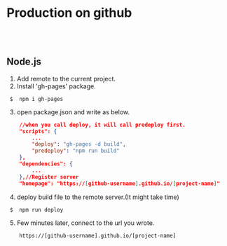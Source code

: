 # __Production on github__
<br/></br>

## __Node.js__

1. Add remote to the current project.
2. Install 'gh-pages' package.
```
 $  npm i gh-pages
```
3. open package.json and write as below.
```json
    //when you call deploy, it will call predeploy first.
    "scripts": {
        ...
        "deploy": "gh-pages -d build",
        "predeploy": "npm run build"
    },
    "dependencies": {
        ...
    },//Register server
    "homepage": "https://[github-username].github.io/[project-name]"
```
4. deploy build file to the remote server.(It might take time)
```
 $  npm run deploy
```
5. Few minutes later, connect to the url you wrote.
```
    https://[github-username].github.io/[project-name]
```